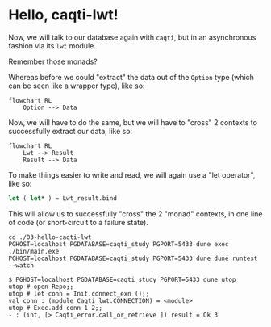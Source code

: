 # Hello, caqti-lwt!

Now, we will talk to our database again with `caqti`, but in an asynchronous fashion via its `lwt` module.

Remember those monads?

Whereas before we could "extract" the data out of the `Option` type (which can be seen like a wrapper type), like so:

```mermaid
flowchart RL
    Option --> Data
```

Now, we will have to do the same, but we will have to "cross" 2 contexts to successfully extract our data, like so:

```mermaid
flowchart RL
    Lwt --> Result
    Result --> Data
```

To make things easier to write and read, we will again use a "let operator", like so:

```ocaml
let ( let* ) = Lwt_result.bind
```

This will allow us to successfully "cross" the 2 "monad" contexts, in one line of code (or short-circuit to a failure state).

```
cd ./03-hello-caqti-lwt
PGHOST=localhost PGDATABASE=caqti_study PGPORT=5433 dune exec ./bin/main.exe
PGHOST=localhost PGDATABASE=caqti_study PGPORT=5433 dune dune runtest --watch
```

```
$ PGHOST=localhost PGDATABASE=caqti_study PGPORT=5433 dune utop
utop # open Repo;;
utop # let conn = Init.connect_exn ();;
val conn : (module Caqti_lwt.CONNECTION) = <module>
utop # Exec.add conn 1 2;;
- : (int, [> Caqti_error.call_or_retrieve ]) result = Ok 3
```
